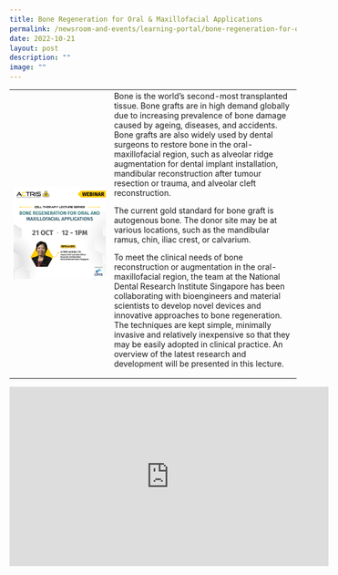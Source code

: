 ```yaml
---
title: Bone Regeneration for Oral & Maxillofacial Applications
permalink: /newsroom-and-events/learning-portal/bone-regeneration-for-oral-maxillofacial-applications/
date: 2022-10-21
layout: post
description: ""
image: ""
---
```

<table>
	<tbody>
		<tr>
			<td style="width:35%">
				<img src="/images/Learning%20Portal/2022/webinar_square-prof-goh-be-tin.png">
			</td>
			<td style="width:65%">
Bone is the world’s second-most transplanted tissue. Bone grafts are in high demand globally due to increasing prevalence of bone damage caused by ageing, diseases, and accidents. Bone grafts are also widely used by dental surgeons to restore bone in the oral-maxillofacial region, such as alveolar ridge augmentation for dental implant installation, mandibular reconstruction after tumour resection or trauma, and alveolar cleft reconstruction.

The current gold standard for bone graft is autogenous bone. The donor site may be at various locations, such as the mandibular ramus, chin, iliac crest, or calvarium.

To meet the clinical needs of bone reconstruction or augmentation in the oral-maxillofacial region, the team at the National Dental Research Institute Singapore has been collaborating with bioengineers and material scientists to develop novel devices and innovative approaches to bone regeneration. The techniques are kept simple, minimally invasive and relatively inexpensive so that they may be easily adopted in clinical practice. An overview of the latest research and development will be presented in this lecture.
			</td>
		</tr>
	</tbody>
</table>

<div class="bp-youtube">
	<iframe allowfullscreen="" allow="accelerometer; autoplay; clipboard-write; encrypted-media; gyroscope; picture-in-picture; web-share" frameborder="0" title="YouTube video player" src="https://www.youtube.com/embed/gHCOGe7hdwY?si=P6dakM0DxDy5j3zz" height="315" width="560">
	</iframe>
</div>

